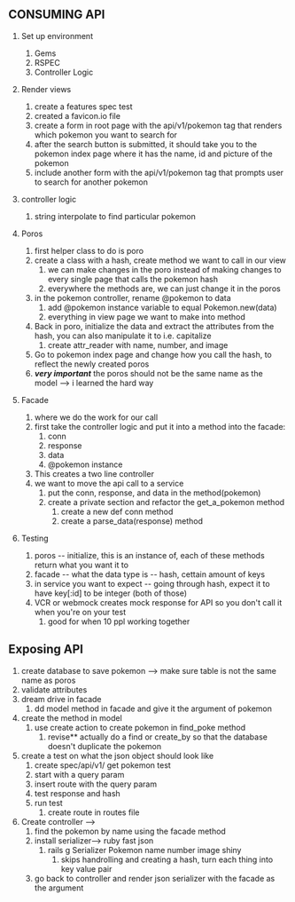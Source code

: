 ## CONSUMING API
1. Set up environment
   1. Gems
   2. RSPEC 
   3. Controller Logic

2. Render views 
   1. create a features spec test
   2. created a favicon.io file
   3. create a form in root page with the api/v1/pokemon tag that renders which pokemon you want to search for
   4. after the search button is submitted, it should take you to the pokemon index page where it has the name, id and picture of the pokemon
   5. include another form with the api/v1/pokemon tag that prompts user to search for another pokemon

3. controller logic
   1. string interpolate to find particular pokemon


4. Poros
   1. first helper class to do is poro
   2. create a class with a hash, create method we want to call in our view
      1. we can make changes in the poro instead of making changes to every single page that calls the pokemon hash
      2. everywhere the methods are, we can just change it in the poros
   3. in the pokemon controller, rename @pokemon to data
      1. add @pokemon instance variable to equal Pokemon.new(data)
      2. everything in view page we want to make into method
   4. Back in poro, initialize the data and extract the attributes from the hash, you can also manipulate it to i.e. capitalize
      1. create attr_reader with name, number, and image
   5. Go to pokemon index page and change how you call the hash, to reflect the newly created poros
   6. ***very important*** the poros should not be the same name as the model --> i learned the hard way 
5. Facade
   1. where we do the work for our call
   2. first take the controller logic and put it into a method into the facade: 
      1. conn
      2. response
      3. data
      4. @pokemon instance 
   3. This creates a two line controller
   4. we want to move the api call to a service
      1. put the conn, response, and data in the method(pokemon)
      2. create a private section and refactor the get_a_pokemon method
         1. create a new def conn method
         2. create a parse_data(response) method
6. Testing
   1. poros -- initialize, this is an instance of, each of these methods return what you want it to
   2. facade -- what the data type is -- hash, cettain amount of keys
   3. in service you want to expect -- going through hash, expect it to have key[:id] to be integer (both of those)
   4. VCR or webmock creates mock response for API so you don't call it when you're on your test
      1. good for when 10 ppl working together

## Exposing API
1. create database to save pokemon --> make sure table is not the same name as poros
2. validate attributes
3. dream drive in facade
   1. dd model method in facade and give it the argument of pokemon
4. create the method in model
   1. use create action to create pokemon in find_poke method
      1. revise** actually do a find or create_by so that the database doesn't duplicate the pokemon
5. create a test on what the json object should look like
   1. create spec/api/v1/ get pokemon test
   2. start with a query param
   3. insert route with the query param
   4. test response and hash
   5. run test
      1. create route in routes file
6. Create controller --> 
   1. find the pokemon by name using the facade method 
   2. install serializer--> ruby fast json
      1. rails g Serializer Pokemon name number image shiny
         1. skips handrolling and creating a hash, turn each thing into key value pair
   3. go back to controller and render json serializer with the facade as the argument